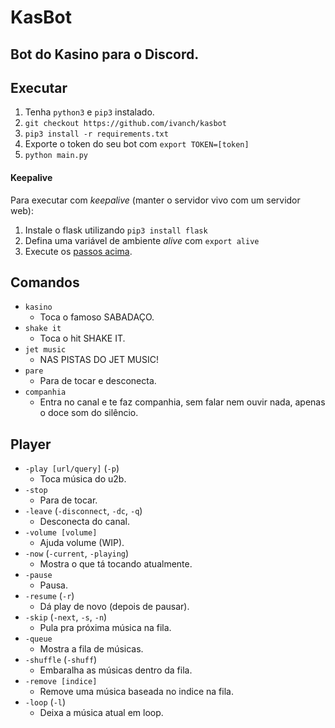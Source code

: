 # KasBot
## Bot do Kasino para o Discord.

## Executar
1. Tenha `python3` e `pip3` instalado.
2. `git checkout https://github.com/ivanch/kasbot`
3. `pip3 install -r requirements.txt`
3. Exporte o token do seu bot com `export TOKEN=[token]`
4. `python main.py`

#### Keepalive
Para executar com *keepalive* (manter o servidor vivo com um servidor web):
1. Instale o flask utilizando `pip3 install flask`
2. Defina uma variável de ambiente *alive* com `export alive`
3. Execute os [passos acima](#executar).

## Comandos
* `kasino`
    * Toca o famoso SABADAÇO.
* `shake it`
    * Toca o hit SHAKE IT.
* `jet music`
    * NAS PISTAS DO JET MUSIC!
* `pare`
    * Para de tocar e desconecta.
* `companhia`
    * Entra no canal e te faz companhia, sem falar nem ouvir nada, apenas o doce som do silêncio.

## Player
* `-play [url/query]` (`-p`)
    * Toca música do u2b.
* `-stop`
    * Para de tocar.
* `-leave` (`-disconnect`, `-dc`, `-q`)
    * Desconecta do canal.
* `-volume [volume]`
    * Ajuda volume (WIP).
* `-now` (`-current`, `-playing`)
    * Mostra o que tá tocando atualmente.
* `-pause`
    * Pausa.
* `-resume` (`-r`)
    * Dá play de novo (depois de pausar).
* `-skip` (`-next`, `-s`, `-n`)
    * Pula pra próxima música na fila.
* `-queue`
    * Mostra a fila de músicas.
* `-shuffle` (`-shuff`)
    * Embaralha as músicas dentro da fila.
* `-remove [indice]`
    * Remove uma música baseada no indice na fila.
* `-loop` (`-l`)
    * Deixa a música atual em loop.